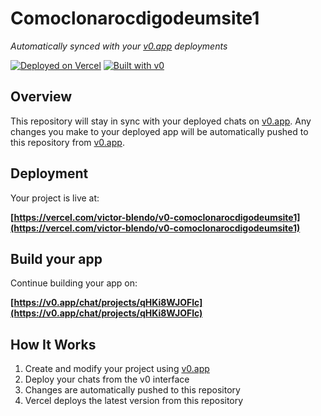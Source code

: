 # Comoclonarocdigodeumsite1

*Automatically synced with your [v0.app](https://v0.app) deployments*

[![Deployed on Vercel](https://img.shields.io/badge/Deployed%20on-Vercel-black?style=for-the-badge&logo=vercel)](https://vercel.com/victor-blendo/v0-comoclonarocdigodeumsite1)
[![Built with v0](https://img.shields.io/badge/Built%20with-v0.app-black?style=for-the-badge)](https://v0.app/chat/projects/qHKi8WJOFlc)

## Overview

This repository will stay in sync with your deployed chats on [v0.app](https://v0.app).
Any changes you make to your deployed app will be automatically pushed to this repository from [v0.app](https://v0.app).

## Deployment

Your project is live at:

**[https://vercel.com/victor-blendo/v0-comoclonarocdigodeumsite1](https://vercel.com/victor-blendo/v0-comoclonarocdigodeumsite1)**

## Build your app

Continue building your app on:

**[https://v0.app/chat/projects/qHKi8WJOFlc](https://v0.app/chat/projects/qHKi8WJOFlc)**

## How It Works

1. Create and modify your project using [v0.app](https://v0.app)
2. Deploy your chats from the v0 interface
3. Changes are automatically pushed to this repository
4. Vercel deploys the latest version from this repository